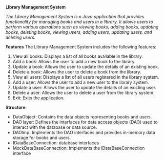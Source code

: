 **Library Management System**

_The Library Management System is a Java application that provides functionality for managing books and users in a library. It allows users to perform various operations such as viewing books, adding books, updating books, deleting books, viewing users, adding users, updating users, and deleting users._

**Features**
The Library Management System includes the following features:

1. View all books: Displays a list of all books available in the library.
2. Add a book: Allows the user to add a new book to the library.
3. Update a book: Allows the user to update the details of an existing book.
4. Delete a book: Allows the user to delete a book from the library.
5. View all users: Displays a list of all users registered in the library system.
6. Add a user: Allows the user to add a new user to the library system.
7. Update a user: Allows the user to update the details of an existing user.
8. Delete a user: Allows the user to delete a user from the library system.
9. Exit: Exits the application.

**Structure**

- DataObject: Contains the data objects representing books and users.
- DAO layer: Defines the interfaces for data access objects (DAO) used to interact with the database or data source.
- DAOImp: Implements the DAO interfaces and provides in-memory data storage for books and users.
- IDataBaseConnection: database interfaces
- MockDataBaseConnection: Implements the IDataBaseConnection interface
